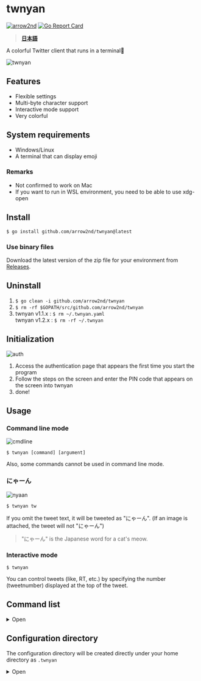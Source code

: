 # twnyan
[![arrow2nd](https://circleci.com/gh/arrow2nd/twnyan.svg?style=shield)](https://circleci.com/gh/arrow2nd/twnyan/tree/main)
[![Go Report Card](https://goreportcard.com/badge/github.com/arrow2nd/twnyan)](https://goreportcard.com/report/github.com/arrow2nd/twnyan)

> **[日本語](README.md)**

A colorful Twitter client that runs in a terminal🐾

![twnyan](https://user-images.githubusercontent.com/44780846/106699506-612c0f80-6626-11eb-803e-332512822789.gif)

## Features
- Flexible settings
- Multi-byte character support
- Interactive mode support
- Very colorful

## System requirements
- Windows/Linux
- A terminal that can display emoji

### Remarks
- Not confirmed to work on Mac
- If you want to run in WSL environment, you need to be able to use xdg-open

## Install
```$ go install github.com/arrow2nd/twnyan@latest```

### Use binary files
Download the latest version of the zip file for your environment from [Releases](https://github.com/arrow2nd/twnyan/releases).

## Uninstall
1. ```$ go clean -i github.com/arrow2nd/twnyan```
2. ```$ rm -rf $GOPATH/src/github.com/arrow2nd/twnyan```
3. twnyan v1.1.x : ```$ rm ~/.twnyan.yaml```<br>twnyan v1.2.x : ```$ rm -rf ~/.twnyan```

## Initialization
![auth](https://user-images.githubusercontent.com/44780846/106747441-4a59dd00-6667-11eb-8248-3468cb39f7d1.png)

1. Access the authentication page that appears the first time you start the program
2. Follow the steps on the screen and enter the PIN code that appears on the screen into twnyan
3. done!

## Usage
### Command line mode
![cmdline](https://user-images.githubusercontent.com/44780846/106699170-b287cf00-6625-11eb-8374-8565286db3e2.gif)

```$ twnyan [command] [argument]```

Also, some commands cannot be used in command line mode.
### にゃーん
![nyaan](https://user-images.githubusercontent.com/44780846/106699001-558c1900-6625-11eb-948e-6212ab0cba40.gif)

```$ twnyan tw```

If you omit the tweet text, it will be tweeted as "にゃーん". (If an image is attached, the tweet will not "にゃーん")

> "にゃーん" is the Japanese word for a cat's meow.
### Interactive mode
```$ twnyan```

You can control tweets (like, RT, etc.) by specifying the number (tweetnumber) displayed at the top of the tweet.

## Command list

<details>
<summary>Open</summary>

## tweet
```Alias: tw```
### tweet [text] [imagefile]
Post a tweet.

| Arguments  | Hints                                                                            | Examples                            |
| ---------- | -------------------------------------------------------------------------------- | ----------------------------------- |
| text       | If there is no text and image file, the message will be posted with a "にゃーん" | ```tweet```                         |
| image file | If there is more than one, please separate them with a space                     | ```tweet 🍣 sushi1.png sushi2.png``` |

- You can also omit the text and just post an image (e.g. ```tweet cat.png```)
### tweet multi
```Alias: ml```

Post a multi-line tweet.
- To finish typing, type a semicolon (;) at the end of the sentence
- If it is blank (enter only a semicolon), the post will be canceled
### tweet remove [\<tweetnumber\>]...
```Alias: rm```

Delete a tweet.

| Arguments   | Hints                                                      | Examples               |
| ----------- | ---------------------------------------------------------- | ---------------------- |
| tweetNumber | Separate each tweet with a space if there is more than one | ```tweet remove 2 5``` |

## timeline
```Alias: tl```
### timeline [counts]
Get a home timeline.

| Arguments | Hints                                                                | Examples          |
| --------- | -------------------------------------------------------------------- | ----------------- |
| counts    | If you omit it, the default value is given in the configuration file | ```timeline 39``` |

## mention
```Alias: mt```
### mention [counts]
Get a Mentions to you.

| Arguments | Hints                                                                | Examples         |
| --------- | -------------------------------------------------------------------- | ---------------- |
| counts    | If you omit it, the default value is given in the configuration file | ```mention 20``` |

## list
```Alias: ls```
### list [\<listname\>] [counts]
Get a timeline of the list.

| Arguments | Hints                                                                        | Examples                      |
| --------- | ---------------------------------------------------------------------------- | ----------------------------- |
| list name | If you are running in interactive mode, you can complete it with the Tab key | ```list Cats```               |
| counts    | If you omit it, the default value is given in the configuration file         | ```list "Cat Gathering" 30``` |

## user
```Alias: ur```
### user [<username/tweetnumber>] [counts]
Get a timeline of the specified user.

| Arguments            | Hints                                                                | Examples                          |
| -------------------- | -------------------------------------------------------------------- | --------------------------------- |
| username/tweetnumber | Either can be specified<br>The '@' in the username is optional       | ```user github```<br>```user 1``` |
| counts               | If you omit it, the default value is given in the configuration file | ```user twitter 15```             |
### user own [counts]
Get your own timeline.

| Arguments | Hints                                                                | Examples          |
| --------- | -------------------------------------------------------------------- | ----------------- |
| counts    | If you omit it, the default value is given in the configuration file | ```user own 50``` |

## search
```Alias: sh```
### search [\<keyword\>] [counts]
Searches for tweets tweets in the past 7 days.

| Arguments | Hints                                                                | Examples               |
| --------- | -------------------------------------------------------------------- | ---------------------- |
| keyword   | Please enclose any spaces in double quotes                           | ```search "cat dog"``` |
| counts    | If you omit it, the default value is given in the configuration file | ```search sushi 5```   |

## like
```Alias: lk, fv```
### like [\<tweetnumber\>]
Like a tweet.

| Arguments   | Hints                                                      | Examples       |
| ----------- | ---------------------------------------------------------- | -------------- |
| tweetnumber | Separate each tweet with a space if there is more than one | ```like 1 2``` |
### like remove [\<tweetnumber\>]
```Alias: rm```

UnLike a tweet.

| Arguments   | Hints                                                      | Examples              |
| ----------- | ---------------------------------------------------------- | --------------------- |
| tweetnumber | Separate each tweet with a space if there is more than one | ```like remove 1 2``` |

## retweet
```Alias: rt```
### retweet [\<tweetnumber\>]...
Retweet a tweet.

| Arguments   | Hints                                                      | Examples          |
| ----------- | ---------------------------------------------------------- | ----------------- |
| tweetnumber | Separate each tweet with a space if there is more than one | ```retweet 1 5``` |
### retweet remove [\<tweetnumber\>]...
```Alias: rm```

UnRetweet tweet.

| Arguments   | Hints                                                      | Examples                 |
| ----------- | ---------------------------------------------------------- | ------------------------ |
| tweetnumber | Separate each tweet with a space if there is more than one | ```retweet remove 1 5``` |

## quote
```Alias: qt```
### quote [\<tweetnumber\>] [text] [imagefile]
Quote a tweet.

| Arguments   | Hints                                                                            | Examples                              |
| ----------- | -------------------------------------------------------------------------------- | ------------------------------------- |
| tweetnumber | Specify the number of the tweet to quote                                         | ```quote 1 good!!!```                 |
| text        | If there is no text and image file, the message will be posted with a "にゃーん" | ```quote 1```                         |
| imagefile   | If there is more than one, please separate them with a space                     | ```quote 1 🍣 sushi1.png sushi2.png``` |
### quote multi
```Alias: ml```

Post a multi-line quote retweet.
- To finish typing, type a semicolon (;) at the end of the sentence
- If blank (enter only a semicolon), the post will be canceled

## reply
```Alias: rp```
### reply [\<tweetnumber\>] [text] [imagefile]
Post a reply.

| Arguments   | Hints                                                                            | Examples                         |
| ----------- | -------------------------------------------------------------------------------- | -------------------------------- |
| tweetnumber | Specify the number of the tweet you want to reply to.                            | ```reply 1 meow```               |
| text        | If there is no text and image file, the message will be posted with a "にゃーん" | ```reply 1```                    |
| image file  | If there is more than one, please separate them with a space                     | ```reply 1 good!!! sushi1.png``` |

- You can also omit the text and just post an image. (e.g. ```reply 1 dog.png```)
### reply multi
```Alias: ml```

Post a multi-line reply.
- To finish typing, enter a semicolon (;) at the end of the sentence
- If blank (enter only a semicolon), the post will be canceled

## follow
```Alias: fw```
### follow [<username/tweetnumber>]
Follow a user.

| Arguments            | Hints                                                          | Examples                              |
| -------------------- | -------------------------------------------------------------- | ------------------------------------- |
| username/tweetnumber | Either can be specified<br>The '@' in the username is optional | ```follow github```<br>```follow 1``` |
### follow remove [<username/tweetnumber>]
```Alias: rm```

Unfollow a user.

| Arguments            | Hints                                                          | Examples                                               |
| -------------------- | -------------------------------------------------------------- | ------------------------------------------------------ |
| username/tweetnumber | Either can be specified<br>The '@' in the username is optional | ```follow remove arrow_2nd```<br>```follow remove 1``` |

## block
```Alias: bk```
### block [<username/tweetnumber>]
Block a user.

| Arguments            | Hints                                                          | Examples                               |
| -------------------- | -------------------------------------------------------------- | -------------------------------------- |
| username/tweetnumber | Either can be specified<br>The '@' in the username is optional | ```block arrow_2nd```<br>```block 1``` |
### block remove [<username/tweetnumber>]
```Alias: rm```

Unblock a user.

| Arguments            | Hints                                                          | Examples                                             |
| -------------------- | -------------------------------------------------------------- | ---------------------------------------------------- |
| username/tweetnumber | Either can be specified<br>The '@' in the username is optional | ```block remove arrow_2nd```<br>```block remove 1``` |

## mute
```Alias: mu```
### mute [<username/tweetnumber>]
Mute a user.

| Arguments            | Hints                                                          | Examples                             |
| -------------------- | -------------------------------------------------------------- | ------------------------------------ |
| username/tweetnumber | Either can be specified<br>The '@' in the username is optional | ```mute arrow_2nd```<br>```mute 1``` |
### mute remove [<username/tweetnumber>]
```Alias: rm```

Unmute a user.

| Arguments            | Hints                                                          | Examples                                           |
| -------------------- | -------------------------------------------------------------- | -------------------------------------------------- |
| username/tweetnumber | Either can be specified<br>The '@' in the username is optional | ```mute remove arrow_2nd```<br>```mute remove 1``` |

## open
```Alias: op```
### open [\<tweetnumber\>]
View the tweet in your browser.

| Arguments   | Hints                                                          | Examples     |
| ----------- | -------------------------------------------------------------- | ------------ |
| tweetnumber | Specify the number of the tweet to be displayed in the browser | ```open 2``` |

## clear
Initialize the screen.

## help
Displays help.

You can also use ```[command] help``` to display help for a command.

## exit
Exits the interactive mode.

</details>

## Configuration directory
The configuration directory will be created directly under your home directory as ``.twnyan``

<details>
<summary>Open</summary>

### .cred.yaml
A file of authentication information.

### option.yaml
A file of option setting.

| 名前       | 説明                                |
| ---------- | ----------------------------------- |
| ConfigDir  | Path of the configuration directory |
| Counts     | Default number of acquisitions      |
| DateFormat | Date Format                         |
| TimeFormat | Time Format                         |

- The format of the date and time is the same as the format string of the [time package](https://golang.org/pkg/time/#pkg-constants)

### color.yaml
A file of  color settings.

| 名前         | 説明                                           |
| ------------ | ---------------------------------------------- |
| Accent1      | Accent Color 1                                 |
| Accent2      | Accent Color 2                                 |
| Accent3      | Accent Color 3                                 |
| Error        | Background color of error messages             |
| BoxForground | Text color when reversing                      |
| Separator    | Separator                                      |
| UserName     | User Name                                      |
| ScreenName   | Screen Name                                    |
| Reply        | Indication of reply, color of user replying to |
| Hashtag      | Hashtag                                        |
| Favorite     | Display of likes, color of the number of likes |
| Retweet      | Display of Retweet, color of retweet count     |
| Verified     | Verified account                               |
| Protected    | Private account                                |
| Following    | Folloing                                       |
| FollowedBy   | Followed by                                    |
| Block        | Block                                          |
| Mute         | Mute                                           |

</details>
